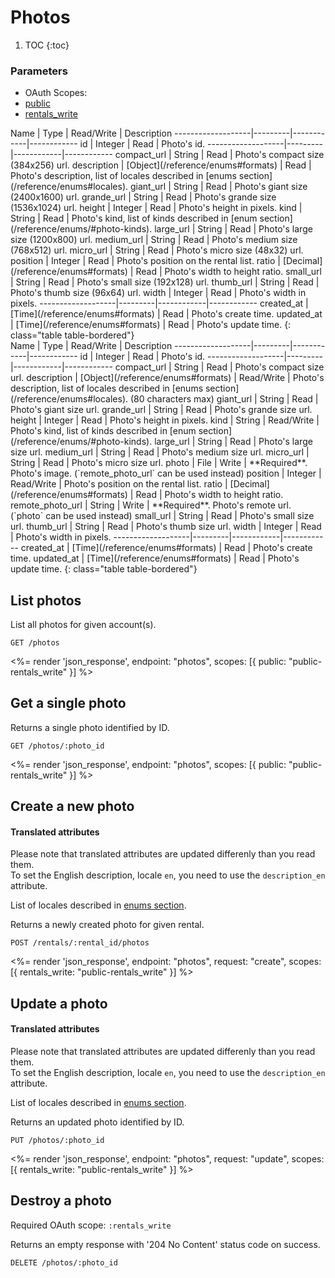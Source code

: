 # Photos

1. TOC
{:toc}

### Parameters
<ul class="nav nav-pills" role="tablist">
  <li class="disabled"><a>OAuth Scopes:</a></li>
  <li class="active"><a href="#public" role="tab" data-toggle="pill">public</a></li>
  <li><a href="#rentals_write" role="tab" data-toggle="pill">rentals_write</a></li>
</ul>
<div class="tab-content" markdown="1">
  <div class="tab-pane active" id="public" markdown="1">
Name               | Type    | Read/Write | Description
-------------------|---------|------------|------------
id                 | Integer | Read       | Photo's id.
-------------------|---------|------------|------------
compact_url        | String  | Read       | Photo's compact size (384x256) url.
description        | [Object](/reference/enums#formats)    | Read       | Photo's description, list of locales described in [enums section](/reference/enums#locales).
giant_url          | String  | Read       | Photo's giant size (2400x1600) url.
grande_url         | String  | Read       | Photo's grande size (1536x1024) url.
height             | Integer | Read       | Photo's height in pixels.
kind               | String  | Read       | Photo's kind, list of kinds described in [enum section](/reference/enums/#photo-kinds).
large_url          | String  | Read       | Photo's large size (1200x800) url.
medium_url         | String  | Read       | Photo's medium size (768x512) url.
micro_url          | String  | Read       | Photo's micro size (48x32) url.
position           | Integer | Read       | Photo's position on the rental list.
ratio              | [Decimal](/reference/enums#formats)   | Read       | Photo's width to height ratio.
small_url          | String  | Read       | Photo's small size (192x128) url.
thumb_url          | String  | Read       | Photo's thumb size (96x64) url.
width              | Integer | Read       | Photo's width in pixels.
-------------------|---------|------------|------------
created_at         | [Time](/reference/enums#formats) | Read       | Photo's create time.
updated_at         | [Time](/reference/enums#formats) | Read       | Photo's update time.
{: class="table table-bordered"}
  </div>
  <div class="tab-pane" id="rentals_write" markdown="1">
Name               | Type    | Read/Write | Description
-------------------|---------|------------|------------
id                 | Integer | Read       | Photo's id.
-------------------|---------|------------|------------
compact_url        | String  | Read       | Photo's compact size url.
description        | [Object](/reference/enums#formats)    | Read/Write | Photo's description, list of locales described in [enums section](/reference/enums#locales). (80 characters max)
giant_url          | String  | Read       | Photo's giant size url.
grande_url         | String  | Read       | Photo's grande size url.
height             | Integer | Read       | Photo's height in pixels.
kind               | String  | Read/Write | Photo's kind, list of kinds described in [enum section](/reference/enums/#photo-kinds).
large_url          | String  | Read       | Photo's large size url.
medium_url         | String  | Read       | Photo's medium size url.
micro_url          | String  | Read       | Photo's micro size url.
photo              | File    | Write      | **Required**. Photo's image. (`remote_photo_url` can be used instead)
position           | Integer | Read/Write | Photo's position on the rental list.
ratio              | [Decimal](/reference/enums#formats)   | Read       | Photo's width to height ratio.
remote_photo_url   | String  | Write      | **Required**. Photo's remote url. (`photo` can be used instead)
small_url          | String  | Read       | Photo's small size url.
thumb_url          | String  | Read       | Photo's thumb size url.
width              | Integer | Read       | Photo's width in pixels.
-------------------|---------|------------|------------
created_at         | [Time](/reference/enums#formats) | Read       | Photo's create time.
updated_at         | [Time](/reference/enums#formats) | Read       | Photo's update time.
{: class="table table-bordered"}
  </div>
</div>

## List photos

List all photos for given account(s).

~~~
GET /photos
~~~

<%= render 'json_response', endpoint: "photos", scopes: [{ public: "public-rentals_write" }] %>

## Get a single photo

Returns a single photo identified by ID.

~~~
GET /photos/:photo_id
~~~

<%= render 'json_response', endpoint: "photos", scopes: [{ public: "public-rentals_write" }] %>

## Create a new photo

<div class="callout callout-info">
  <h4>Translated attributes</h4>
  <p>Please note that translated attributes are updated differenly than you read them.<br>
  To set the English description, locale <code>en</code>, you need to use the <code>description_en</code> attribute.</p>
  <p>List of locales described in <a href="/reference/enums#locales">enums section</a>.</p>
</div>

Returns a newly created photo for given rental.

~~~~
POST /rentals/:rental_id/photos
~~~~

<%= render 'json_response', endpoint: "photos", request: "create",
  scopes: [{ rentals_write: "public-rentals_write" }] %>

## Update a photo

<div class="callout callout-info">
  <h4>Translated attributes</h4>
  <p>Please note that translated attributes are updated differenly than you read them.<br>
  To set the English description, locale <code>en</code>, you need to use the <code>description_en</code> attribute.</p>
  <p>List of locales described in <a href="/reference/enums#locales">enums section</a>.</p>
</div>

Returns an updated photo identified by ID.

~~~
PUT /photos/:photo_id
~~~

<%= render 'json_response', endpoint: "photos", request: "update",
  scopes: [{ rentals_write: "public-rentals_write" }] %>

## Destroy a photo

Required OAuth scope: `:rentals_write`

Returns an empty response with '204 No Content' status code on success.

~~~~~~
DELETE /photos/:photo_id
~~~~~~

